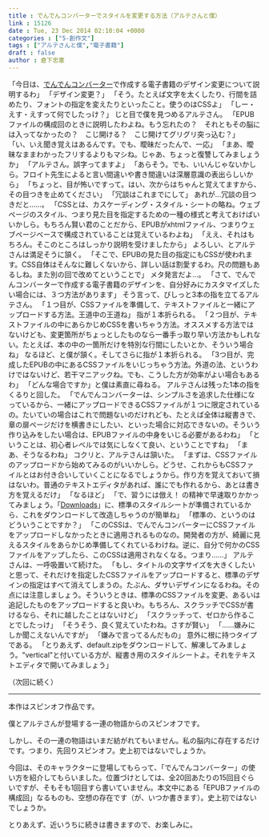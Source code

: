 ```yaml
---
title : でんでんコンバーターでスタイルを変更する方法（アルテさんと僕）
link : 15126
date : Tue, 23 Dec 2014 02:10:04 +0000
categories : ["5-創作文"]
tags : ["アルテさんと僕","電子書籍"]
draft : false
author : 倉下忠憲
---
```


「今日は、<a href="http://conv.denshochan.com/">でんでんコンバーター</a>で作成する電子書籍のデザイン変更について説明するわ」
「デザイン変更？」
「そう。たとえば文字を太くしたり、行間を詰めたり、フォントの指定を変えたりといったこと。使うのはCSSよ」
「しー・えす・えすって何でしたっけ？」
じと目で僕を見つめるアルテさん。
「EPUBファイルの構成回のときに説明したわよね。もう忘れたの？　それともその脳には入ってなかったの？　こじ開ける？　こじ開けてグリグリ突っ込む？」
「い、いえ聞き覚えはあるんです。でも、曖昧だったんで、一応」
「まあ、曖昧なままわかったフリするよりもマシね。じゃあ、ちょっと復讐してみましょうか」
「アルテさん。誤字ってますよ」
「あらそう。でも、いいんじゃないかしら。フロイト先生によると言い間違いや書き間違いは深層意識の表出らしいから」
「ちょっと、目が怖いですって。はい、次からはちゃんと覚えてますから、その目つきを止めてください」
「冗談はこれまでにして」
あれが…冗談の目つきだと……。
「CSSとは、カスケーディング・スタイル・シートの略ね。ウェブページのスタイル、つまり見た目を指定するための一種の様式と考えておけばいいかしら。もちろん賢い君のことだから、EPUBがxhtmlファイル、つまりウェブページベースで構成されていることは覚えているわよね」
「ええ、それはもちろん。そこのところはしっかり説明を受けましたから」
よろしい、とアルテさんは満足そうに頷く。
「そこで、EPUBの見た目の指定にもCSSが使われます。CSS自体はそんなに難しくないから、詳しい話は割愛するわ。尺の問題もあるしね。また別の回で改めてということで」
メタ発言だよ…。
「さて、でんでんコンバーターで作成する電子書籍のデザインを、自分好みにカスタマイズしたい場合には、３つ方法があります」
そう言って、びしっと3本の指を立てるアルテさん。
「１つ目が、CSSファイルを準備して、テキストファイルと一緒にアップロードする方法。王道中の王道ね」
指が１本折られる。
「２つ目が、テキストファイルの中にあらかじめCSSを書いちゃう方法。オススメする方法ではないけども、変更箇所がちょっとしたものなら一番手っ取り早い方法かもしれない。たとえば、本の中の一箇所だけを特別な行間にしたいとか、そういう場合ね」
なるほど、と僕が頷く。そしてさらに指が１本折られる。
「3つ目が、完成したEPUBの中にあるCSSファイルをいじっちゃう方法。外道の法、というわけではないけど、若干マニアックね。でも、こうした方が効率がよい場合もあるわ」
「どんな場合ですか」と僕は素直に尋ねる。
アルテさんは残った1本の指をくるりと回した。
「でんでんコンバーターは、シンプルさを追求した仕様になっているから、一緒にアップロードできるCSSファイルが１つに限定されているの。たいていの場合はこれで問題ないのだけれども、たとえば全体は縦書きで、章の扉ページだけを横書きにしたい、といった場合に対応できないの。そういう作り込みをしたい場合は、EPUBファイルの中身をいじる必要があるわね」
「ということは、初心者レベルでは気にしなくて良い、ということですね」
「まあ、そうなるわね」
コクリと、アルテさんは頷いた。
「まずは、CSSファイルのアップロードから始めてみるのがいいかしら。どうせ、これからもCSSファイルとはお付き合いしていくことになるでしょうから。作り方を覚えておいて損はないわ。普通のテキストエディタがあれば、誰にでも作れるから、あとは書き方を覚えるだけ」
「なるほど」
「で、習うには倣え！ の精神で早速取りかかってみましょう。「<a href="http://conv.denshochan.com/downloads" target="_blank">Downloads</a>」に、標準のスタイルシートが準備されているから、これをダウンロードして改造しちゃうのが簡単ね」
「標準の、というのはどういうことですか？」
「このCSSは、でんでんコンバーターにCSSファイルをアップロードしなかったときに適用されるものなの。開発者の方が、綺麗に見えるスタイルをあらかじめ準備してくれているわけね。逆に、自分で何かのCSSファイルをアップしたら、このCSSは適用されなくなる。つまり……」
アルテさんは、一呼吸置いて続けた。
「もし、タイトルの文字サイズを大きくしたいと思って、それだけを指定したCSSファイルをアップロードすると、標準のデザインの指定はすべて消えてしまうの。たぶん、ダサいデザインになるわね。その点には注意しましょう。そういうときは、標準のCSSファイルを変更、あるいは追記したものをアップロードすると良いわ。もちろん、スクラッチでCSSが書けるなら、それに越したことはないけど」
「スクラッチって、ゼロから作ることでしたっけ」
「そうそう、良く覚えていたわね。さすが賢い」
「……嫌みにしか聞こえないんですが」
「嫌みで言ってるんだもの」
意外に根に持つタイプである。
「とりあえず、default.zipをダウンロードして、解凍してみましょう。"vertical"と付いている方が、縦書き用のスタイルシートよ。それをテキストエディタで開いてみましょう」

（次回に続く）

<hr />

本作はスピンオフ作品です。

僕とアルテさんが登場する一連の物語からのスピンオフです。

しかし、その一連の物語はいまだ紡がれてもいません。私の脳内に存在するだけです。つまり、先回りスピンオフ。史上初ではないでしょうか。

今回は、そのキャラクターに登場してもらって、「でんでんコンバーター」の使い方を紹介してもらいました。位置づけとしては、全20回あたりの15回目ぐらいですが、そもそも1回目すら書いていません。本文中にある「EPUBファイルの構成回」なるものも、空想の存在です（が、いつか書きます）。史上初ではないでしょうか。

とりあえず、近いうちに続きは書きますので、お楽しみに。


